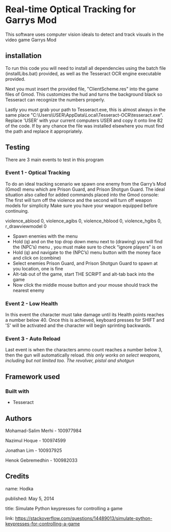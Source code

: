 # Real-time Optical Tracking for Garrys Mod

This software uses computer vision ideals to detect and track visuals in the video game Garrys Mod

## installation

To run this code you will need to install all dependencies using the batch file (installLibs.bat) provided, as well as the Tesseract
OCR engine executable provided.

Next you must insert the provided file, "ClientScheme.res" into the game files of Gmod. This customizes the hud and turns the background black so Tesseract
can recognize the numbers properly.

Lastly you must grab your path to Tesseract.exe, this is almost always in the same place "C:\Users\USER\AppData\Local\Tesseract-OCR\tesseract.exe".
Replace 'USER' with your current computers USER and copy it onto line 82 of the code. If by any chance the file was installed elsewhere you must find the path and replace
it appropriately.


## Testing

There are 3 main events to test in this program

### Event 1 - Optical Tracking

To do an ideal tracking scenario we spawn one enemy from the Garry’s Mod (Gmod) menu which are Prison Guard, and Prison Shotgun Guard. The ideal situation also called for added commands placed into the Gmod console:
The first will turn off the violence and the second will turn off weapon models for simplicity  Make sure you have your weapon equipped before continuing.

violence_ablood 0, violence_agibs 0, violence_hblood 0, violence_hgibs 0, r_drawviewmodel 0

- Spawn enemies with the menu
- Hold (q) and on the top drop down menu next to (drawing) you will find the (NPC’s) menu , you must make sure to check “ignore players” is on
- Hold (q) and navigate to the (NPC’s) menu button with the money face and click on (combine)
- Select enemies Prison Guard, and Prison Shotgun Guard to spawn at you location, one is fine
- Alt-tab out of the game, start THE SCRIPT and alt-tab back into the game
- Now click the middle mouse button and your mouse should track the nearest enemy

### Event 2 - Low Health

In this event the character must take damage until its Health points reaches a number below 40. Once this is achieved, keyboard presses for SHIFT and 'S' will be
activated and the character will begin sprinting backwards.

### Event 3 - Auto Reload

Last event is when the characters ammo count reaches a number below 3, then the gun will automatically reload.
*this only works on select weapons, including but not limited too. The revolver, pistol and shotgun*

## Framework used

### Built with
- Tesseract

## Authors

Mohamad-Salim Merhi - 100977984

Nazimul Hoque - 100974599

Jonathan Lim - 100937925

Henok Gebremedhin - 100982033

## Credits

name: Hodka

published: May 5, 2014

title: Simulate Python keypresses for controlling a game

link: https://stackoverflow.com/questions/14489013/simulate-python-keypresses-for-controlling-a-game
